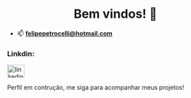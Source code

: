 <h1 align="center">Bem vindos! 👋</h1>

- 📫 **felipepetrocelli@hotmail.com**

<h3 align="left">Linkdin:</h3>
<p align="left">
<a href="https://linkedin.com/in/felipe-petrocelli" target="blank"><img align="center" src="https://cdn.jsdelivr.net/npm/simple-icons@3.0.1/icons/linkedin.svg" alt="linkedin-felipe" height="30" width="40" /></a>
</p>

<p>Perfil em contrução, me siga para acompanhar meus projetos!</p>
